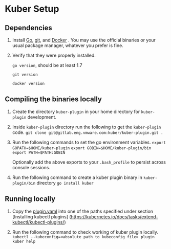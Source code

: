 # Kuber Setup #

## Dependencies ##

1. Install [Go](https://golang.org/dl/), [git](https://git-scm.com/downloads),
   and [Docker](https://www.docker.com/) . You may use the official binaries or 
   your usual package manager, whatever you prefer is fine.

1. Verify that they were properly installed.

    `go version`, should be at least 1.7
    
    `git version`
    
    `docker version`

## Compiling the binaries locally ##

1. Create the directory `kuber-plugin` in your home directory for `kuber-plugin` 
   development.
   
1. Inside `kuber-plugin` directory run the following to get the `kuber-plugin`
    code.
        `git clone git@gitlab.eng.vmware.com:kuber/kuber-plugin.git .`

1. Run the following commands to set the go environment variables.
    `export GOPATH=$HOME/kuber-plugin`
    `export GOBIN=$HOME/kuber-plugin/bin`
    `export PATH=$PATH:GOBIN`
	
	Optionally add the above exports to your `.bash_profile` to persist across 
	console sessions.

1. Run the following command to create a kuber plugin binary in 
   `kuber-plugin/bin` directory
    `go install kuber`


## Running locally ##

1. Copy the [plugin.yaml](plugin.yaml) into one of the paths specified under 
   section [Installing kubectl plugins]
   (https://kubernetes.io/docs/tasks/extend-kubectl/kubectl-plugins/)

1. Run the following command to check working of kuber plugin locally.
    `kubectl --kubeconfig=<absolute path to kubeconfig file> plugin kuber help`